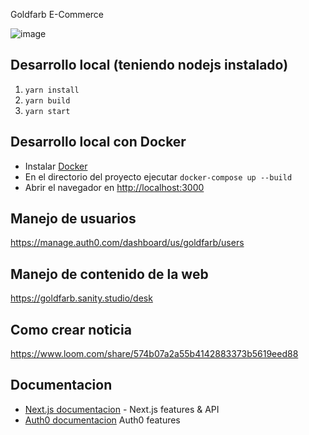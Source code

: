 Goldfarb E-Commerce

![image](https://user-images.githubusercontent.com/50899946/143028761-60a4b625-c738-41b1-a238-7f13cedbd46e.png)

## Desarrollo local (teniendo nodejs instalado)
1) `yarn install`
2) `yarn build`
3) `yarn start`

## Desarrollo local con Docker

-   Instalar [Docker](https://docs.docker.com/get-docker/)
-   En el directorio del proyecto ejecutar `docker-compose up --build`
-   Abrir el navegador en [http://localhost:3000](http://localhost:3000)

## Manejo de usuarios

https://manage.auth0.com/dashboard/us/goldfarb/users

## Manejo de contenido de la web

https://goldfarb.sanity.studio/desk

## Como crear noticia

https://www.loom.com/share/574b07a2a55b4142883373b5619eed88

## Documentacion

-   [Next.js documentacion](https://nextjs.org/docs) - Next.js features & API
-   [Auth0 documentacion](https://auth0.com/docs/) Auth0 features
